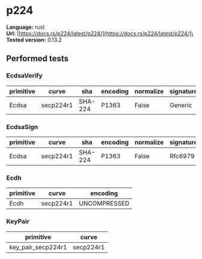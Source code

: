 # p224

**Language:**
rust\
**Url:**
[https://docs.rs/p224/latest/p224/](https://docs.rs/p224/latest/p224/)\
**Tested version:**
0.13.2

## Performed tests

### EcdsaVerify

| primitive | curve | sha | encoding | normalize | signatureGeneration |
| --- | --- | --- | --- | --- | --- |
| Ecdsa | secp224r1 | SHA-224 | P1363 | False | Generic |

### EcdsaSign

| primitive | curve | sha | encoding | normalize | signatureGeneration |
| --- | --- | --- | --- | --- | --- |
| Ecdsa | secp224r1 | SHA-224 | P1363 | False | Rfc6979 |

### Ecdh

| primitive | curve | encoding |
| --- | --- | --- |
| Ecdh | secp224r1 | UNCOMPRESSED |

### KeyPair

| primitive | curve |
| --- | --- |
| key_pair_secp224r1 | secp224r1 |
